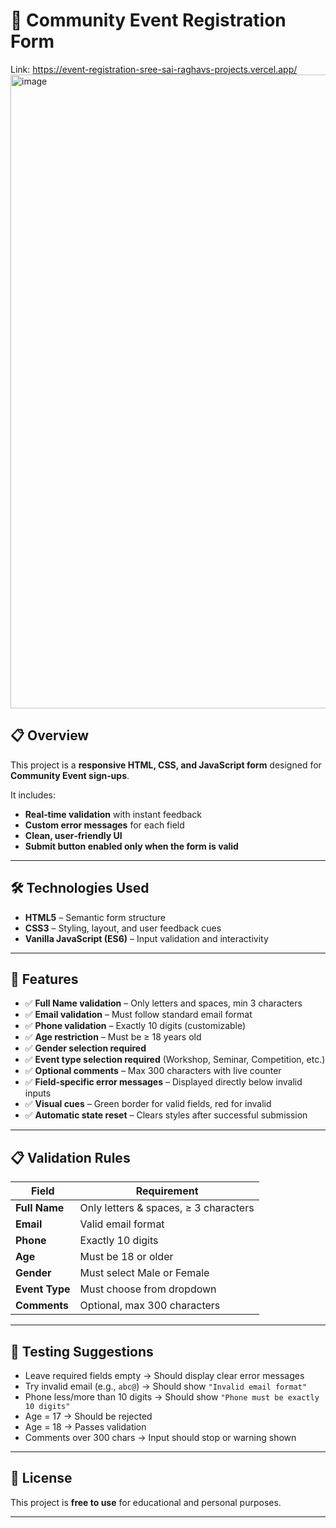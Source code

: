 # 🏡 Community Event Registration Form

Link: https://event-registration-sree-sai-raghavs-projects.vercel.app/
<img width="1919" height="1014" alt="image" src="https://github.com/user-attachments/assets/4c6bcdd7-b651-4026-99e7-99df56a382fa" />

## 📋 Overview
This project is a **responsive HTML, CSS, and JavaScript form** designed for **Community Event sign‑ups**.

It includes:
- **Real‑time validation** with instant feedback
- **Custom error messages** for each field
- **Clean, user‑friendly UI**
- **Submit button enabled only when the form is valid**

---

## 🛠 Technologies Used
- **HTML5** – Semantic form structure
- **CSS3** – Styling, layout, and user feedback cues
- **Vanilla JavaScript (ES6)** – Input validation and interactivity


---

## 🚀 Features
- ✅ **Full Name validation** – Only letters and spaces, min 3 characters  
- ✅ **Email validation** – Must follow standard email format  
- ✅ **Phone validation** – Exactly 10 digits (customizable)  
- ✅ **Age restriction** – Must be ≥ 18 years old  
- ✅ **Gender selection required**  
- ✅ **Event type selection required** (Workshop, Seminar, Competition, etc.)  
- ✅ **Optional comments** – Max 300 characters with live counter  
- ✅ **Field‑specific error messages** – Displayed directly below invalid inputs  
- ✅ **Visual cues** – Green border for valid fields, red for invalid  
- ✅ **Automatic state reset** – Clears styles after successful submission  

---

## 📋 Validation Rules
| Field        | Requirement |
|--------------|-------------|
| **Full Name** | Only letters & spaces, ≥ 3 characters |
| **Email**     | Valid email format |
| **Phone**     | Exactly 10 digits |
| **Age**       | Must be 18 or older |
| **Gender**    | Must select Male or Female |
| **Event Type**| Must choose from dropdown |
| **Comments**  | Optional, max 300 characters |


---

## 🧪 Testing Suggestions
- Leave required fields empty → Should display clear error messages  
- Try invalid email (e.g., `abc@`) → Should show `"Invalid email format"`  
- Phone less/more than 10 digits → Should show `"Phone must be exactly 10 digits"`  
- Age = 17 → Should be rejected  
- Age = 18 → Passes validation  
- Comments over 300 chars → Input should stop or warning shown  

---

## 📜 License
This project is **free to use** for educational and personal purposes.

---
